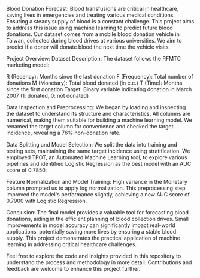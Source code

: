 Blood Donation Forecast:
Blood transfusions are critical in healthcare, saving lives in emergencies and treating various medical conditions. Ensuring a steady supply of blood is a constant challenge. This project aims to address this issue using machine learning to predict future blood donations. Our dataset comes from a mobile blood donation vehicle in Taiwan, collected during blood drives at various universities. We aim to predict if a donor will donate blood the next time the vehicle visits.

Project Overview:
Dataset Description:
The dataset follows the RFMTC marketing model:

R (Recency): Months since the last donation
F (Frequency): Total number of donations
M (Monetary): Total blood donated (in c.c.)
T (Time): Months since the first donation
Target: Binary variable indicating donation in March 2007 (1: donated, 0: not donated)

Data Inspection and Preprocessing:
We began by loading and inspecting the dataset to understand its structure and characteristics. All columns are numerical, making them suitable for building a machine learning model. We renamed the target column for convenience and checked the target incidence, revealing a 76% non-donation rate.

Data Splitting and Model Selection:
We split the data into training and testing sets, maintaining the same target incidence using stratification. We employed TPOT, an Automated Machine Learning tool, to explore various pipelines and identified Logistic Regression as the best model with an AUC score of 0.7850.

Feature Normalization and Model Training:
High variance in the Monetary column prompted us to apply log normalization. This preprocessing step improved the model's performance slightly, achieving a new AUC score of 0.7900 with Logistic Regression.

Conclusion:
The final model provides a valuable tool for forecasting blood donations, aiding in the efficient planning of blood collection drives. Small improvements in model accuracy can significantly impact real-world applications, potentially saving more lives by ensuring a stable blood supply. This project demonstrates the practical application of machine learning in addressing critical healthcare challenges.

Feel free to explore the code and insights provided in this repository to understand the process and methodology in more detail. Contributions and feedback are welcome to enhance this project further.
